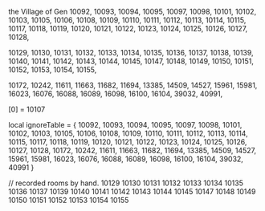 
the Village of Gen
10092,
10093,
10094,
10095,
10097,
10098,
10101,
10102,
10103,
10105,
10106,
10108,
10109,
10110,
10111,
10112,
10113,
10114,
10115,
10117,
10118,
10119,
10120,
10121,
10122,
10123,
10124,
10125,
10126,
10127,
10128,

10129,
10130,
10131,
10132,
10133,
10134,
10135,
10136,
10137,
10138,
10139,
10140,
10141,
10142,
10143,
10144,
10145,
10147,
10148,
10149,
10150,
10151,
10152,
10153,
10154,
10155,


10172,
10242,
11611,
11663,
11682,
11694,
13385,
14509,
14527,
15961,
15981,
16023,
16076,
16088,
16089,
16098,
16100,
16104,
39032,
40991,
 
  [0] = 10107

local ignoreTable = { 10092, 10093, 10094, 10095, 10097, 10098, 10101, 10102, 10103, 10105, 10106, 10108, 10109, 10110, 10111, 10112, 10113, 10114, 10115, 10117, 10118, 10119, 10120, 10121, 10122, 10123, 10124, 10125, 10126, 10127, 10128, 10172, 10242, 11611, 11663, 11682, 11694, 13385, 14509, 14527, 15961, 15981, 16023, 16076, 16088, 16089, 16098, 16100, 16104, 39032, 40991 }


// recorded rooms by hand.
10129
10130
10131
10132
10133
10134
10135
10136
10137
10139
10140
10141
10142
10143
10144
10145
10147
10148
10149
10150
10151
10152
10153
10154
10155
